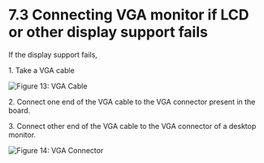 # 7.3 Connecting VGA monitor if LCD or other display support fails

If the display support fails,

1\. Take a VGA cable

![Figure 13: VGA Cable](broken-reference)

2\. Connect one end of the VGA cable to the VGA connector present in the board.

3\. Connect other end of the VGA cable to the VGA connector of a desktop monitor.

![Figure 14: VGA Connector](broken-reference)
